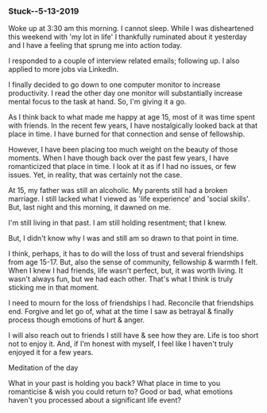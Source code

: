 ### Stuck--5-13-2019

Woke up at 3:30 am this morning. I cannot sleep. While I was disheartened this weekend with 'my lot in life' I thankfully ruminated about it yesterday and I have a feeling that sprung me into action today.

I responded to a couple of interview related emails; following up. I also applied to more jobs via LinkedIn.

I finally decided to go down to one computer monitor to increase productivity. I read the other day one monitor will substantially increase mental focus to the task at hand. So, I'm giving it a go.

As I think back to what made me happy at age 15, most of it was time spent with friends. In the recent few years, I have nostalgically looked back at that place in time. I have burned for that connection and sense of fellowship. 

However, I have been placing too much weight on the beauty of those moments. When I have though back over the past few years, I have romanticized that place in time. I look at it as if I had no issues, or few issues. Yet, in reality, that was certainly not the case. 

At 15, my father was still an alcoholic. My parents still had a broken marriage. I still lacked what I viewed as 'life experience' and 'social skills'. But, last night and this morning, it dawned on me. 

I'm still living in that past. I am still holding resentment; that I knew. 

But, I didn't know why I was and still am so drawn to that point in time.

I think, perhaps, it has to do will the loss of trust and several friendships from age 15-17. But, also the sense of community, fellowship & warmth I felt. When I knew I had friends, life wasn't perfect, but, it was worth living. It wasn't always fun, but we had each other. That's what I think is truly sticking me in that moment. 

I need to mourn for the loss of friendships I had. Reconcile that friendships end. Forgive and let go of, what at the time I saw as betrayal & finally process though emotions of hurt & anger. 

I will also reach out to friends I still have & see how they are. Life is too short not to enjoy it. And, if I'm honest with myself, I feel like I haven't truly enjoyed it for a few years.

Meditation of the day

What in your past is holding you back? What place in time to you romanticise & wish you could return to? Good or bad, what emotions haven't you processed about a significant life event?

